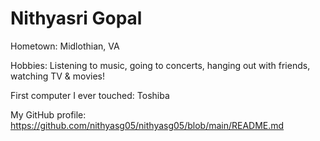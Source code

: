 # Nithyasri Gopal

Hometown: Midlothian, VA

Hobbies: Listening to music, going to concerts, hanging out with friends, watching TV & movies!

First computer I ever touched: Toshiba

My GitHub profile: https://github.com/nithyasg05/nithyasg05/blob/main/README.md
